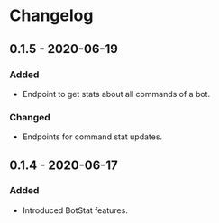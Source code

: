 # Changelog

## 0.1.5 - 2020-06-19

### Added

* Endpoint to get stats about all commands of a bot.

### Changed

* Endpoints for command stat updates.

## 0.1.4 - 2020-06-17

### Added

* Introduced BotStat features.

